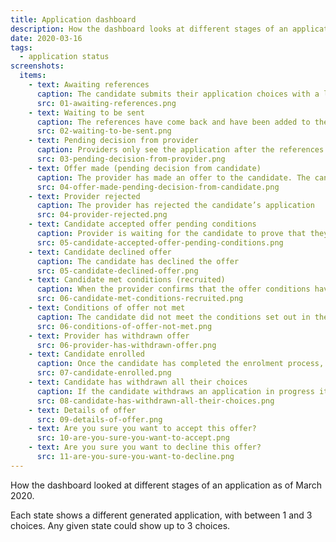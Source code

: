 ```yaml
---
title: Application dashboard
description: How the dashboard looks at different stages of an application.
date: 2020-03-16
tags:
  - application status
screenshots:
  items:
    - text: Awaiting references
      caption: The candidate submits their application choices with a list of referees. Until 2 references have been received all applications remain in the Awaiting references state. The providers do not see the application at this stage
      src: 01-awaiting-references.png
    - text: Waiting to be sent
      caption: The references have come back and have been added to the application. Candidates are allowed a cooling-off period of 5 days to modify their application before it’s sent to providers. They cannot modify the references.
      src: 02-waiting-to-be-sent.png
    - text: Pending decision from provider
      caption: Providers only see the application after the references have come back and have been added to the application and 5 days have elapsed for the candidate to review and modify the application. When both of these prerequisites are met the application moves to the Awaiting provider decision state.
      src: 03-pending-decision-from-provider.png
    - text: Offer made (pending decision from candidate)
      caption: The provider has made an offer to the candidate. The candidate has to accept or reject the offer, which sets the application status to ‘Pending conditions’. We assume that all offers have some conditions, even if there are no academic conditions.
      src: 04-offer-made-pending-decision-from-candidate.png
    - text: Provider rejected
      caption: The provider has rejected the candidate’s application
      src: 04-provider-rejected.png
    - text: Candidate accepted offer pending conditions
      caption: Provider is waiting for the candidate to prove that they have met the conditions
      src: 05-candidate-accepted-offer-pending-conditions.png
    - text: Candidate declined offer
      caption: The candidate has declined the offer
      src: 05-candidate-declined-offer.png
    - text: Candidate met conditions (recruited)
      caption: When the provider confirms that the offer conditions have been met, the application is marked ‘recruited’
      src: 06-candidate-met-conditions-recruited.png
    - text: Conditions of offer not met
      caption: The candidate did not meet the conditions set out in the offer
      src: 06-conditions-of-offer-not-met.png
    - text: Provider has withdrawn offer
      src: 06-provider-has-withdrawn-offer.png
    - text: Candidate enrolled
      caption: Once the candidate has completed the enrolment process, the provider confirms their enrolment onto the training programme. Since this status would be used to claim bursaries/grants from DfE, the provider may delay enrolling the trainee until a few weeks after the start of the training, since trainees can still not show up on the first day or drop out within the first couple of weeks. This reduces the risk that DfE over-pays that provider for training they didn’t deliver and has to reconcile later on. The candidate’s HESA equality monitoring information is made available to the provider.
      src: 07-candidate-enrolled.png
    - text: Candidate has withdrawn all their choices
      caption: If the candidate withdraws an application in progress it moves to the Withdrawn (end) state
      src: 08-candidate-has-withdrawn-all-their-choices.png
    - text: Details of offer
      src: 09-details-of-offer.png
    - text: Are you sure you want to accept this offer?
      src: 10-are-you-sure-you-want-to-accept.png
    - text: Are you sure you want to decline this offer?
      src: 11-are-you-sure-you-want-to-decline.png
---
```


How the dashboard looked at different stages of an application as of March 2020.

Each state shows a different generated application, with between 1 and 3 choices. Any given state could show up to 3 choices.
